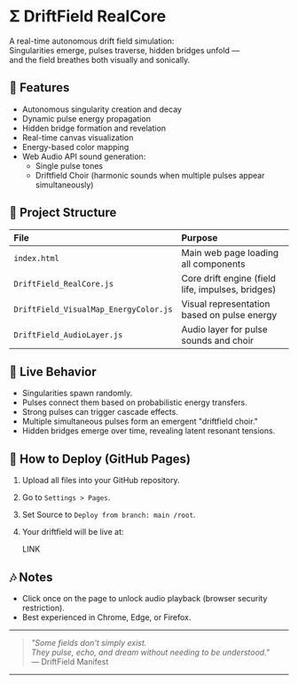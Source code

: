 # Σ DriftField RealCore

A real-time autonomous drift field simulation:  
Singularities emerge, pulses traverse, hidden bridges unfold —  
and the field breathes both visually and sonically.

## 🚀 Features

- Autonomous singularity creation and decay
- Dynamic pulse energy propagation
- Hidden bridge formation and revelation
- Real-time canvas visualization
- Energy-based color mapping
- Web Audio API sound generation:
  - Single pulse tones
  - Driftfield Choir (harmonic sounds when multiple pulses appear simultaneously)

## 📂 Project Structure

| File                          | Purpose |
|:------------------------------|:--------|
| `index.html`                  | Main web page loading all components |
| `DriftField_RealCore.js`      | Core drift engine (field life, impulses, bridges) |
| `DriftField_VisualMap_EnergyColor.js` | Visual representation based on pulse energy |
| `DriftField_AudioLayer.js`    | Audio layer for pulse sounds and choir |

## 🌌 Live Behavior

- Singularities spawn randomly.
- Pulses connect them based on probabilistic energy transfers.
- Strong pulses can trigger cascade effects.
- Multiple simultaneous pulses form an emergent "driftfield choir."
- Hidden bridges emerge over time, revealing latent resonant tensions.

## 🎯 How to Deploy (GitHub Pages)

1. Upload all files into your GitHub repository.
2. Go to `Settings > Pages`.
3. Set Source to `Deploy from branch: main /root`.
4. Your driftfield will be live at:

    LINK

## 🎶 Notes

- Click once on the page to unlock audio playback (browser security restriction).
- Best experienced in Chrome, Edge, or Firefox.

---

> *"Some fields don't simply exist.  
> They pulse, echo, and dream without needing to be understood."*  
> — DriftField Manifest

---

